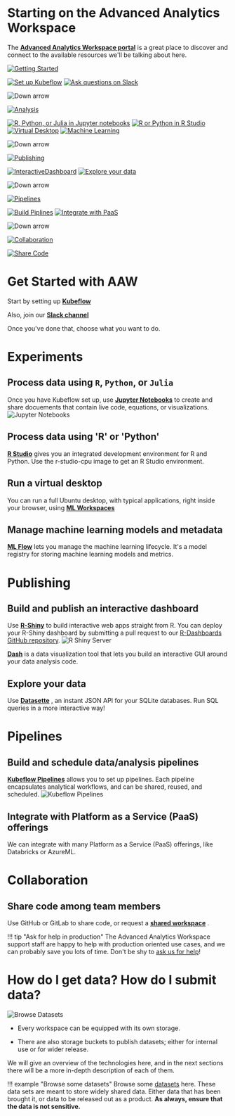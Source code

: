 # Starting on the Advanced Analytics Workspace

The
**[Advanced Analytics Workspace portal](https://portal.covid.cloud.statcan.ca)**
is a great place to discover and connect to the available resources we'll be
talking about here.

[![Getting Started](images/GettingStarted.PNG)](#get-started-with-aaw)

[![Set up Kubeflow](images/Kubeflow.PNG)](##kubeflow)
[![Ask questions on Slack](images/Slack.PNG)](##slack-channel)

![Down arrow](images/Arrow.png)

[![Analysis](images/Analysis.PNG)](#experiments)

[![R, Python, or Julia in Jupyter notebooks](images/Jupyter.PNG)](##process-data-using-r-python-or-julia)
[![R or Python in R Studio](images/RStudio.PNG)](##process-data-using-r-or-python)
[![Virtual Desktop](images/VirtualDesktop.PNG)](##run-a-virtual-desktop)
[![Machine Learning](images/MachineLearning.PNG)](##manage-machine-learning-models-and-metadata)

![Down arrow](images/Arrow.png)

[![Publishing](images/Publishing.PNG)](#publishing)

[![InteractiveDashboard](images/InteractiveDashboard.PNG)](##build-and-publish-an-interactive-dashboard)
[![Explore your data](images/ExploreData.PNG)](##explore-your-data)

![Down arrow](images/Arrow.png)

[![Pipelines](images/Pipelines.PNG)](#pipelines)

[![Build Piplines](images/BuildPipelines.PNG)](##build-and-schedule-data-analysis-pipelines)
[![Integrate with PaaS](images/PaaS.PNG)](##integrate-with-platform-as-a-service-paas-offerings)

![Down arrow](images/Arrow.png)

[![Collaboration](images/Collaboration.PNG)](#collaboration)

[![Share Code](images/ShareCode.PNG)](##share-code-among-team-members)

# Get Started with AAW

Start by setting up 
**[Kubeflow](1-Experiments/Kubeflow/)**

Also, join our 
**[Slack channel](https://statcan-aaw.slack.com/)**

Once you've done that, choose what you want to do.

# Experiments

## Process data using `R`, `Python`, or `Julia` 

Once you have Kubeflow set up, use 
**[Jupyter Notebooks](1-Experiments/Jupyter/)**
to create and share docuements that contain live code, equations, or visualizations.
![Jupyter Notebooks](images/jupyter_in_action.png)

## Process data using 'R' or 'Python'
**[R Studio](1-Experiments/RStudio/)**
gives you an integrated development environment for R and Python. Use the r-studio-cpu image to get an R Studio environment.

## Run a virtual desktop 

You can run a full Ubuntu desktop, with typical applications, right inside your browser, using [**ML Workspaces**](1-Experiments/ML-Workspaces)

## Manage machine learning models and metadata
**[ML Flow](1-Experiments/MLflow/)**
lets you manage the machine learning lifecycle. It's a model registry for storing machine learning models and metrics.

# Publishing

## Build and publish an interactive dashboard

Use 
**[R-Shiny](/2-Publishing/R-Shiny/)** 
to build interactive web apps straight from R. You can deploy your R-Shiny dashboard by submitting a pull request to our
[R-Dashboards GitHub repository](https://github.com/StatCan/R-dashboards).
![R Shiny Server](images/readme/shiny_ui.png)

**[Dash](/2-Publishing/Dash/)** is a data visualization tool that lets you build an interactive GUI around your data analysis code.

## Explore your data

Use 
**[Datasette](/2-Publishing/Datasette/)**
, an instant JSON API for your SQLite databases. Run SQL queries in a more interactive way!

# Pipelines

## Build and schedule data/analysis pipelines

**[Kubeflow Pipelines](/3-Pipelines/Kubeflow-Pipelines/)** allows you to set up pipelines. Each pipeline encapsulates analytical workflows, and can be shared, reused, and scheduled.
![Kubeflow Pipelines](images/readme/kubeflow_pipeline.png)

## Integrate with Platform as a Service (PaaS) offerings
We can integrate with many Platform as a Service (PaaS) offerings, like Databricks or AzureML.

# Collaboration
## Share code among team members

Use GitHub or GitLab to share code, or request a 
**[shared workspace](/Collaboration/)**
.

<!-- prettier-ignore -->
!!! tip "Ask for help in production"
    The Advanced Analytics Workspace support staff are happy to help with
    production oriented use cases, and we can probably save you lots of time.
    Don't be shy to [ask us for help](Help)!

# How do I get data? How do I submit data?

![Browse Datasets](images/readme/minio_ui.png)

- Every workspace can be equipped with its own storage.

- There are also storage buckets to publish datasets; either for internal use or
  for wider release.

We will give an overview of the technologies here, and in the next sections
there will be a more in-depth description of each of them.

<!-- prettier-ignore -->
!!! example "Browse some datasets"
    Browse some [datasets](https://datasets.covid.cloud.statcan.ca) here. These
    data sets are meant to store widely shared data. Either data that has been
    brought it, or data to be released out as a product. **As always, ensure
    that the data is not sensitive.**
